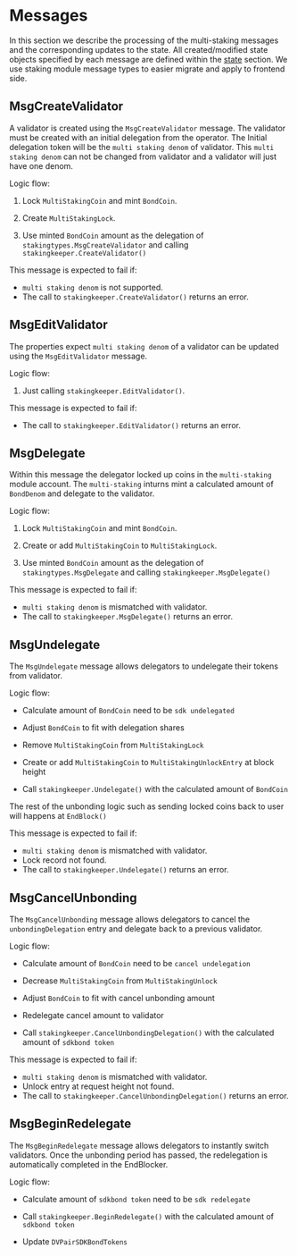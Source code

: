 <!--
order: 3
-->

# Messages

In this section we describe the processing of the multi-staking messages and the corresponding updates to the state. 
All created/modified state objects specified by each message are defined within the [state](./02_state.md) section. We use staking module message types to easier migrate and apply to frontend side.

## MsgCreateValidator

A validator is created using the `MsgCreateValidator` message.
The validator must be created with an initial delegation from the operator. 
The Initial delegation token will be the `multi staking denom` of validator.
This `multi staking denom` can not be changed from validator and a validator will just have one denom.

Logic flow:

1. Lock `MultiStakingCoin` and mint `BondCoin`.

2. Create `MultiStakingLock`.

3. Use minted `BondCoin` amount as the delegation of `stakingtypes.MsgCreateValidator` and
calling `stakingkeeper.CreateValidator()`

This message is expected to fail if:

* `multi staking denom` is not supported.
* The call to `stakingkeeper.CreateValidator()` returns an error.

## MsgEditValidator

The properties expect `multi staking denom` of a validator can be updated using the
`MsgEditValidator` message.

Logic flow:

1. Just calling `stakingkeeper.EditValidator()`.

This message is expected to fail if:

* The call to `stakingkeeper.EditValidator()` returns an error.

## MsgDelegate

Within this message the delegator locked up coins in the `multi-staking` module account. 
The `multi-staking` inturns mint a calculated amount of `BondDenom` and delegate to the validator.

Logic flow:

1. Lock `MultiStakingCoin` and mint `BondCoin`.

2. Create or add `MultiStakingCoin` to `MultiStakingLock`.

3. Use minted `BondCoin` amount as the delegation of `stakingtypes.MsgDelegate` and
calling `stakingkeeper.MsgDelegate()`

This message is expected to fail if:

* `multi staking denom` is mismatched with validator.
* The call to `stakingkeeper.MsgDelegate()` returns an error.

## MsgUndelegate

The `MsgUndelegate` message allows delegators to undelegate their tokens from
validator.

Logic flow:

* Calculate amount of `BondCoin` need to be `sdk undelegated`

* Adjust `BondCoin` to fit with delegation shares

* Remove `MultiStakingCoin` from `MultiStakingLock`

* Create or add `MultiStakingCoin` to `MultiStakingUnlockEntry` at block height

* Call `stakingkeeper.Undelegate()` with the calculated amount of `BondCoin`

The rest of the unbonding logic such as sending locked coins back to user will happens at `EndBlock()`

This message is expected to fail if:

* `multi staking denom` is mismatched with validator.
* Lock record not found.
* The call to `stakingkeeper.Undelegate()` returns an error.

## MsgCancelUnbonding 

The `MsgCancelUnbonding` message allows delegators to cancel the `unbondingDelegation` entry and delegate back to a previous validator.

Logic flow:

* Calculate amount of `BondCoin` need to be `cancel undelegation`

* Decrease `MultiStakingCoin` from `MultiStakingUnlock`

* Adjust `BondCoin` to fit with cancel unbonding amount

* Redelegate cancel amount to validator

* Call `stakingkeeper.CancelUnbondingDelegation()` with the calculated amount of `sdkbond token`

This message is expected to fail if:

* `multi staking denom` is mismatched with validator.
* Unlock entry at request height not found.
* The call to `stakingkeeper.CancelUnbondingDelegation()` returns an error.

## MsgBeginRedelegate

The `MsgBeginRedelegate` message allows delegators to instantly switch validators. Once
the unbonding period has passed, the redelegation is automatically completed in
the EndBlocker.

Logic flow:

* Calculate amount of `sdkbond token` need to be `sdk redelegate`

* Call `stakingkeeper.BeginRedelegate()` with the calculated amount of `sdkbond token`

* Update `DVPairSDKBondTokens`